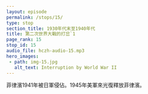 ```yaml
---
layout: episode
permalink: /stops/15/
type: stop
section_title: 1930年代末至1940年代
title: 第二次世界大戰的打岔`1
page_rank: 15
stop_id: 15
audio_file: hczh-audio-15.mp3
hero_images:
 - path: img-15.jpg
   alt_text: Interruption by World War II
---
```


<!-- In 1941, the Philippines fell under Japanese occupation. In 1945, American troops arrived to liberate the Philippines.   -->

<!---
title: 第二次世界大戰的打岔
--->

菲律濱1941年被日軍侵佔。1945年美軍來光復釋放菲律濱。

<!--- TRANSCRIPT
In 1941, the Philippines fell under Japanese occupation. For a time, the Japanese did not allow the church to congregate. Through prayers in one accord, the church passed through this dark period of trial and reemerged with hope. Soon, the meetings of the church were restored, and the gospel prevailed amid the climate of fear and apprehension in people’s hearts. The number of those being saved steadily increased.

By 1945, American troops arrived to liberate the Philippines, forcing the Japanese troops to retreat, but not without wreaking havoc along the way.

1941年，菲島淪陷到日軍手中，不許教會聚會。教會藉著同心合意的禱告， 經過了一段黑暗時期的試煉，又重現光明，不久教會恢復聚會，同心興旺福音。那時人心惶惶不安，朝不保夕，因此福音顯出大能，得救的人數，一再增加。
至1945年，美軍來光復，日軍撤退，卻大肆破壞。
-->